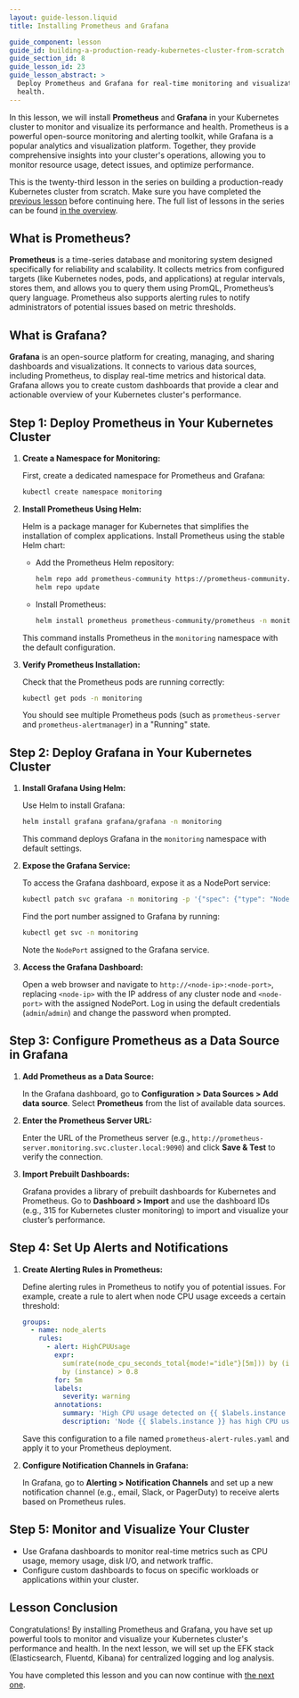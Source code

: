 ```yaml
---
layout: guide-lesson.liquid
title: Installing Prometheus and Grafana

guide_component: lesson
guide_id: building-a-production-ready-kubernetes-cluster-from-scratch
guide_section_id: 8
guide_lesson_id: 23
guide_lesson_abstract: >
  Deploy Prometheus and Grafana for real-time monitoring and visualization of your Kubernetes cluster’s performance and
  health.
---
```


In this lesson, we will install **Prometheus** and **Grafana** in your Kubernetes cluster to monitor and visualize its
performance and health. Prometheus is a powerful open-source monitoring and alerting toolkit, while Grafana is a popular
analytics and visualization platform. Together, they provide comprehensive insights into your cluster's operations,
allowing you to monitor resource usage, detect issues, and optimize performance.

This is the twenty-third lesson in the series on building a production-ready Kubernetes cluster from scratch. Make sure
you have completed the [previous lesson](/building-a-production-ready-kubernetes-cluster-from-scratch/lesson-22) before
continuing here. The full list of lessons in the series can be found
[in the overview](/building-a-production-ready-kubernetes-cluster-from-scratch).

## What is Prometheus?

**Prometheus** is a time-series database and monitoring system designed specifically for reliability and scalability. It
collects metrics from configured targets (like Kubernetes nodes, pods, and applications) at regular intervals, stores
them, and allows you to query them using PromQL, Prometheus’s query language. Prometheus also supports alerting rules to
notify administrators of potential issues based on metric thresholds.

## What is Grafana?

**Grafana** is an open-source platform for creating, managing, and sharing dashboards and visualizations. It connects to
various data sources, including Prometheus, to display real-time metrics and historical data. Grafana allows you to
create custom dashboards that provide a clear and actionable overview of your Kubernetes cluster's performance.

## Step 1: Deploy Prometheus in Your Kubernetes Cluster

1. **Create a Namespace for Monitoring:**

   First, create a dedicated namespace for Prometheus and Grafana:

   ```bash
   kubectl create namespace monitoring
   ```

2. **Install Prometheus Using Helm:**

   Helm is a package manager for Kubernetes that simplifies the installation of complex applications. Install Prometheus
   using the stable Helm chart:

   - Add the Prometheus Helm repository:

     ```bash
     helm repo add prometheus-community https://prometheus-community.github.io/helm-charts
     helm repo update
     ```

   - Install Prometheus:

     ```bash
     helm install prometheus prometheus-community/prometheus -n monitoring
     ```

   This command installs Prometheus in the `monitoring` namespace with the default configuration.

3. **Verify Prometheus Installation:**

   Check that the Prometheus pods are running correctly:

   ```bash
   kubectl get pods -n monitoring
   ```

   You should see multiple Prometheus pods (such as `prometheus-server` and `prometheus-alertmanager`) in a "Running"
   state.

## Step 2: Deploy Grafana in Your Kubernetes Cluster

1. **Install Grafana Using Helm:**

   Use Helm to install Grafana:

   ```bash
   helm install grafana grafana/grafana -n monitoring
   ```

   This command deploys Grafana in the `monitoring` namespace with default settings.

2. **Expose the Grafana Service:**

   To access the Grafana dashboard, expose it as a NodePort service:

   ```bash
   kubectl patch svc grafana -n monitoring -p '{"spec": {"type": "NodePort"}}'
   ```

   Find the port number assigned to Grafana by running:

   ```bash
   kubectl get svc -n monitoring
   ```

   Note the `NodePort` assigned to the Grafana service.

3. **Access the Grafana Dashboard:**

   Open a web browser and navigate to `http://<node-ip>:<node-port>`, replacing `<node-ip>` with the IP address of any
   cluster node and `<node-port>` with the assigned NodePort. Log in using the default credentials (`admin`/`admin`) and
   change the password when prompted.

## Step 3: Configure Prometheus as a Data Source in Grafana

1. **Add Prometheus as a Data Source:**

   In the Grafana dashboard, go to **Configuration > Data Sources > Add data source**. Select **Prometheus** from the
   list of available data sources.

2. **Enter the Prometheus Server URL:**

   Enter the URL of the Prometheus server (e.g., `http://prometheus-server.monitoring.svc.cluster.local:9090`) and click
   **Save & Test** to verify the connection.

3. **Import Prebuilt Dashboards:**

   Grafana provides a library of prebuilt dashboards for Kubernetes and Prometheus. Go to **Dashboard > Import** and use
   the dashboard IDs (e.g., 315 for Kubernetes cluster monitoring) to import and visualize your cluster’s performance.

## Step 4: Set Up Alerts and Notifications

1. **Create Alerting Rules in Prometheus:**

   Define alerting rules in Prometheus to notify you of potential issues. For example, create a rule to alert when node
   CPU usage exceeds a certain threshold:

   ```yaml
   groups:
     - name: node_alerts
       rules:
         - alert: HighCPUUsage
           expr:
             sum(rate(node_cpu_seconds_total{mode!="idle"}[5m])) by (instance) / sum(rate(node_cpu_seconds_total[5m]))
             by (instance) > 0.8
           for: 5m
           labels:
             severity: warning
           annotations:
             summary: 'High CPU usage detected on {{ $labels.instance }}'
             description: 'Node {{ $labels.instance }} has high CPU usage for more than 5 minutes.'
   ```

   Save this configuration to a file named `prometheus-alert-rules.yaml` and apply it to your Prometheus deployment.

2. **Configure Notification Channels in Grafana:**

   In Grafana, go to **Alerting > Notification Channels** and set up a new notification channel (e.g., email, Slack, or
   PagerDuty) to receive alerts based on Prometheus rules.

## Step 5: Monitor and Visualize Your Cluster

- Use Grafana dashboards to monitor real-time metrics such as CPU usage, memory usage, disk I/O, and network traffic.
- Configure custom dashboards to focus on specific workloads or applications within your cluster.

## Lesson Conclusion

Congratulations! By installing Prometheus and Grafana, you have set up powerful tools to monitor and visualize your
Kubernetes cluster's performance and health. In the next lesson, we will set up the EFK stack (Elasticsearch, Fluentd,
Kibana) for centralized logging and log analysis.

You have completed this lesson and you can now continue with
[the next one](/building-a-production-ready-kubernetes-cluster-from-scratch/lesson-24).
